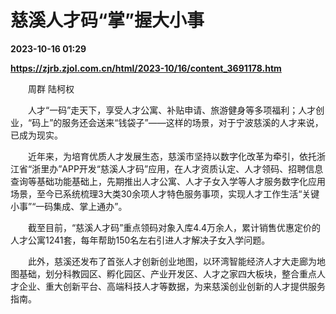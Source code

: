 # 慈溪人才码“掌”握大小事

**2023-10-16 01:29**

**https://zjrb.zjol.com.cn/html/2023-10/16/content_3691178.htm**

　　周群 陆柯权

　　人才“一码”走天下，享受人才公寓、补贴申请、旅游健身等多项福利；人才创业，“码上”的服务还会送来“钱袋子”——这样的场景，对于宁波慈溪的人才来说，已成为现实。

　　近年来，为培育优质人才发展生态，慈溪市坚持以数字化改革为牵引，依托浙江省“浙里办”APP开发“慈溪人才码”应用，在人才资质认定、人才领码、招聘信息查询等基础功能基础上，先期推出人才公寓、人才子女入学等人才服务数字化应用场景，至今已系统梳理3大类30余项人才特色服务事项，实现人才工作生活“关键小事”“一码集成、掌上通办”。

　　截至目前，“慈溪人才码”重点领码对象入库4.4万余人，累计销售优惠定价的人才公寓1241套，每年帮助150名左右引进人才解决子女入学问题。

　　此外，慈溪还发布了首张人才创新创业地图，以环湾智能经济人才大走廊为地图基础，划分科教园区、孵化园区、产业开发区、人才之家四大板块，整合重点人才企业、重大创新平台、高端科技人才等数据，为来慈溪创业创新的人才提供服务指南。